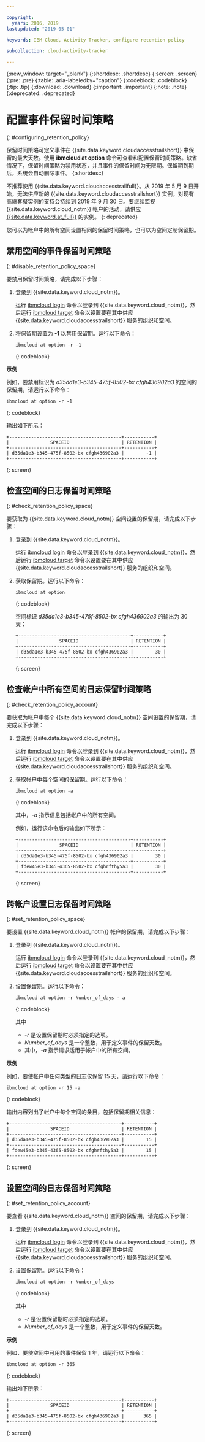 ```yaml
---

copyright:
  years: 2016, 2019
lastupdated: "2019-05-01"

keywords: IBM Cloud, Activity Tracker, configure retention policy

subcollection: cloud-activity-tracker

---
```


{:new_window: target="_blank"}
{:shortdesc: .shortdesc}
{:screen: .screen}
{:pre: .pre}
{:table: .aria-labeledby="caption"}
{:codeblock: .codeblock}
{:tip: .tip}
{:download: .download}
{:important: .important}
{:note: .note}
{:deprecated: .deprecated}

# 配置事件保留时间策略
{: #configuring_retention_policy}

保留时间策略可定义事件在 {{site.data.keyword.cloudaccesstrailshort}} 中保留的最大天数。使用 **ibmcloud at option** 命令可查看和配置保留时间策略。缺省情况下，保留时间策略为禁用状态，并且事件的保留时间为无限期。保留期到期后，系统会自动删除事件。
{:shortdesc}

不推荐使用 {{site.data.keyword.cloudaccesstrailfull}}。从 2019 年 5 月 9 日开始，无法供应新的 {{site.data.keyword.cloudaccesstrailshort}} 实例。对现有高端套餐实例的支持会持续到 2019 年 9 月 30 日。要继续监视 {{site.data.keyword.cloud_notm}} 帐户的活动，请供应 [{{site.data.keyword.at_full}}](/docs/services/Activity-Tracker-with-LogDNA?topic=logdnaat-getting-started#getting-started) 的实例。
{: deprecated}


您可以为帐户中的所有空间设置相同的保留时间策略，也可以为空间定制保留期。 


## 禁用空间的事件保留时间策略
{: #disable_retention_policy_space}

要禁用保留时间策略，请完成以下步骤：

1. 登录到 {{site.data.keyword.cloud_notm}}。 

    运行 [ibmcloud login](/docs/cli/reference/ibmcloud?topic=cloud-cli-ibmcloud_cli#ibmcloud_login) 命令以登录到 {{site.data.keyword.cloud_notm}}，然后运行 [ibmcloud target](/docs/cli/reference/ibmcloud?topic=cloud-cli-ibmcloud_cli#ibmcloud_target) 命令以设置要在其中供应 {{site.data.keyword.cloudaccesstrailshort}} 服务的组织和空间。
	
2. 将保留期设置为 **-1** 以禁用保留期。运行以下命令：

    ```
    ibmcloud at option -r -1
    ```
    {: codeblock}
    
**示例**
    
例如，要禁用标识为 *d35da1e3-b345-475f-8502-bx cfgh436902a3* 的空间的保留期，请运行以下命令：

```
ibmcloud at option -r -1
```
{: codeblock}

输出如下所示：

```
+-----------------------------------------+-----------+
|               SPACEID                   | RETENTION |
+-----------------------------------------+-----------+
| d35da1e3-b345-475f-8502-bx cfgh436902a3 |        -1 |
+-----------------------------------------+-----------+
```
{: screen} 



## 检查空间的日志保留时间策略
{: #check_retention_policy_space}

要获取为 {{site.data.keyword.cloud_notm}} 空间设置的保留期，请完成以下步骤：

1. 登录到 {{site.data.keyword.cloud_notm}}。 

    运行 [ibmcloud login](/docs/cli/reference/ibmcloud?topic=cloud-cli-ibmcloud_cli#ibmcloud_login) 命令以登录到 {{site.data.keyword.cloud_notm}}，然后运行 [ibmcloud target](/docs/cli/reference/ibmcloud?topic=cloud-cli-ibmcloud_cli#ibmcloud_target) 命令以设置要在其中供应 {{site.data.keyword.cloudaccesstrailshort}} 服务的组织和空间。
	
2. 获取保留期。运行以下命令：

    ```
    ibmcloud at option
    ```
    {: codeblock}

    空间标识 *d35da1e3-b345-475f-8502-bx cfgh436902a3* 的输出为 30 天：

    ```
    +-----------------------------------------+-----------+
    |               SPACEID                   | RETENTION |
    +-----------------------------------------+-----------+
    | d35da1e3-b345-475f-8502-bx cfgh436902a3 |        30 |
    +-----------------------------------------+-----------+
    ```
    {: screen}
    

## 检查帐户中所有空间的日志保留时间策略
{: #check_retention_policy_account}

要获取为帐户中每个 {{site.data.keyword.cloud_notm}} 空间设置的保留期，请完成以下步骤：

1. 登录到 {{site.data.keyword.cloud_notm}}。 

    运行 [ibmcloud login](/docs/cli/reference/ibmcloud?topic=cloud-cli-ibmcloud_cli#ibmcloud_login) 命令以登录到 {{site.data.keyword.cloud_notm}}，然后运行 [ibmcloud target](/docs/cli/reference/ibmcloud?topic=cloud-cli-ibmcloud_cli#ibmcloud_target) 命令以设置要在其中供应 {{site.data.keyword.cloudaccesstrailshort}} 服务的组织和空间。
    
2. 获取帐户中每个空间的保留期。运行以下命令：

    ```
    ibmcloud at option -a
    ```
    {: codeblock}
	
	其中，*-a* 指示信息包括帐户中的所有空间。

    例如，运行该命令后的输出如下所示：

    ```
    +-----------------------------------------+-----------+
    |               SPACEID                   | RETENTION |
    +-----------------------------------------+-----------+
    | d35da1e3-b345-475f-8502-bx cfgh436902a3 |        30 |
    +-----------------------------------------+-----------+
    | fdew45e3-b345-4365-8502-bx cfghrfthy5a3 |        30 |
    +-----------------------------------------+-----------+
    ```
    {: screen}
    

## 跨帐户设置日志保留时间策略
{: #set_retention_policy_space}

要设置 {{site.data.keyword.cloud_notm}} 帐户的保留期，请完成以下步骤：

1. 登录到 {{site.data.keyword.cloud_notm}}。 

    运行 [ibmcloud login](/docs/cli/reference/ibmcloud?topic=cloud-cli-ibmcloud_cli#ibmcloud_login) 命令以登录到 {{site.data.keyword.cloud_notm}}，然后运行 [ibmcloud target](/docs/cli/reference/ibmcloud?topic=cloud-cli-ibmcloud_cli#ibmcloud_target) 命令以设置要在其中供应 {{site.data.keyword.cloudaccesstrailshort}} 服务的组织和空间。
	
2. 设置保留期。运行以下命令：

    ```
    ibmcloud at option -r Number_of_days - a
    ```
    {: codeblock}
    
    其中 
	* *-r* 是设置保留期时必须指定的选项。
	* *Number_of_days* 是一个整数，用于定义事件的保留天数。 
	* 其中，*-a* 指示请求适用于帐户中的所有空间。
    
    
**示例**
    
例如，要使帐户中任何类型的日志仅保留 15 天，请运行以下命令：

```
ibmcloud at option -r 15 -a
```
{: codeblock}

输出内容列出了帐户中每个空间的条目，包括保留期相关信息：

```
+-----------------------------------------+-----------+
|               SPACEID                   | RETENTION |
+-----------------------------------------+-----------+
| d35da1e3-b345-475f-8502-bx cfgh436902a3 |        15 |
+-----------------------------------------+-----------+
| fdew45e3-b345-4365-8502-bx cfghrfthy5a3 |        15 |
+-----------------------------------------+-----------+
```
{: screen}

## 设置空间的日志保留时间策略
{: #set_retention_policy_account}

要查看 {{site.data.keyword.cloud_notm}} 空间的保留期，请完成以下步骤：

1. 登录到 {{site.data.keyword.cloud_notm}}。 

    运行 [ibmcloud login](/docs/cli/reference/ibmcloud?topic=cloud-cli-ibmcloud_cli#ibmcloud_login) 命令以登录到 {{site.data.keyword.cloud_notm}}，然后运行 [ibmcloud target](/docs/cli/reference/ibmcloud?topic=cloud-cli-ibmcloud_cli#ibmcloud_target) 命令以设置要在其中供应 {{site.data.keyword.cloudaccesstrailshort}} 服务的组织和空间。
    
2. 设置保留期。运行以下命令：

    ```
    ibmcloud at option -r Number_of_days
    ```
    {: codeblock}
    
    其中 
	* *-r* 是设置保留期时必须指定的选项。
	* *Number_of_days* 是一个整数，用于定义事件的保留天数。
    
    
**示例**
    
例如，要使空间中可用的事件保留 1 年，请运行以下命令：

```
ibmcloud at option -r 365
```
{: codeblock}

输出如下所示：

```
+-----------------------------------------+-----------+
|               SPACEID                   | RETENTION |
+-----------------------------------------+-----------+
| d35da1e3-b345-475f-8502-bx cfgh436902a3 |       365 |
+-----------------------------------------+-----------+
```
{: screen}


